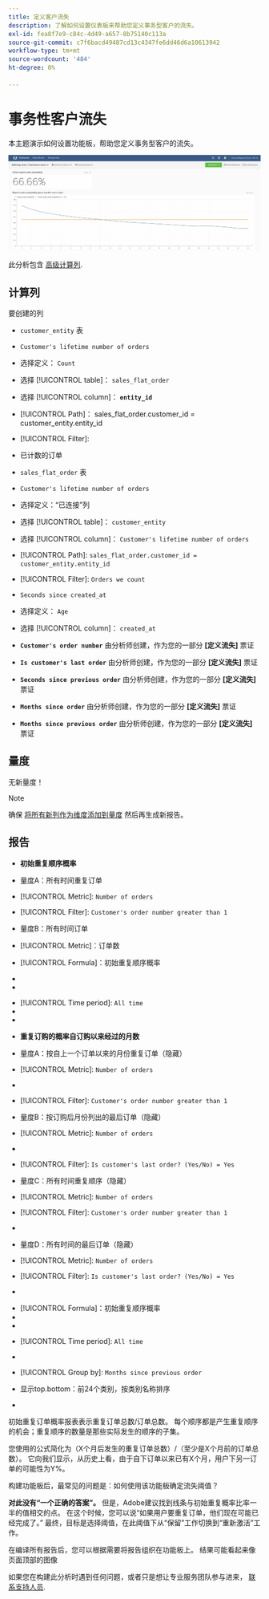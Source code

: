 ```yaml
---
title: 定义客户流失
description: 了解如何设置仪表板来帮助您定义事务型客户的流失。
exl-id: fea8f7e9-c84c-4d49-a657-8b75140c113a
source-git-commit: c7f6bacd49487cd13c4347fe6dd46d6a10613942
workflow-type: tm+mt
source-wordcount: '484'
ht-degree: 0%

---
```


# 事务性客户流失

本主题演示如何设置功能板，帮助您定义事务型客户的流失。

![](../../assets/churn-deashboard.png)

此分析包含 [高级计算列](../data-warehouse-mgr/adv-calc-columns.md).

## 计算列

要创建的列

* `customer_entity` 表
* `Customer's lifetime number of orders`
* 选择定义： `Count`
* 选择 [!UICONTROL table]： `sales_flat_order`
* 选择 [!UICONTROL column]： **`entity_id`**
* [!UICONTROL Path]： sales_flat_order.customer_id = customer_entity.entity_id
* [!UICONTROL Filter]:
* 已计数的订单

* `sales_flat_order` 表
* `Customer's lifetime number of orders`
* 选择定义：“已连接”列
* 选择 [!UICONTROL table]： `customer_entity`
* 选择 [!UICONTROL column]： `Customer's lifetime number of orders`
* [!UICONTROL Path]: `sales_flat_order.customer_id = customer_entity.entity_id`
* [!UICONTROL Filter]: `Orders we count`

* `Seconds since created_at`
* 选择定义： `Age`
* 选择 [!UICONTROL column]： `created_at`

* **`Customer's order number`** 由分析师创建，作为您的一部分 **[定义流失]** 票证
* **`Is customer's last order`** 由分析师创建，作为您的一部分 **[定义流失]** 票证
* **`Seconds since previous order`** 由分析师创建，作为您的一部分 **[定义流失]** 票证
* **`Months since order`** 由分析师创建，作为您的一部分 **[定义流失]** 票证
* **`Months since previous order`** 由分析师创建，作为您的一部分 **[定义流失]** 票证

## 量度

无新量度！

>[!NOTE]
>
>确保 [将所有新列作为维度添加到量度](../data-warehouse-mgr/manage-data-dimensions-metrics.md) 然后再生成新报告。

## 报告

* **初始重复顺序概率**
* 量度A：所有时间重复订单
* [!UICONTROL Metric]: `Number of orders`
* [!UICONTROL Filter]: `Customer's order number greater than 1`

* 量度B：所有时间订单
* [!UICONTROL Metric]：订单数

* [!UICONTROL Formula]：初始重复顺序概率
* 
   [！UICONTROL公式]: `A/B`
* 

   [!UICONTROL Format]: `Percent`

* [!UICONTROL Time period]: `All time`
* 
   [!UICONTROL Interval]: `None`
* 

   [!UICONTROL Chart type]: `Scalar`

* **重复订购的概率自订购以来经过的月数**
* 量度A：按自上一个订单以来的月份重复订单（隐藏）
* [!UICONTROL Metric]: `Number of orders`
* 
   [!UICONTROL Perspective]: `Cumulative`
* [!UICONTROL Filter]: `Customer's order number greater than 1`

* 量度B：按订购后月份列出的最后订单（隐藏）
* [!UICONTROL Metric]: `Number of orders`
* 
   [!UICONTROL Perspective]: `Cumulative`
* [!UICONTROL Filter]: `Is customer's last order? (Yes/No) = Yes`

* 量度C：所有时间重复顺序（隐藏）
* [!UICONTROL Metric]: `Number of orders`
* [!UICONTROL Filter]: `Customer's order number greater than 1`

* 

   [！UICONTROL分组依据]: `Independent`

* 量度D：所有时间的最后订单（隐藏）
* [!UICONTROL Metric]: `Number of orders`
* [!UICONTROL Filter]: `Is customer's last order? (Yes/No) = Yes`

* 

   [！UICONTROL分组依据]: `Independent`

* [!UICONTROL Formula]：初始重复顺序概率
* 
   [！UICONTROL公式]: `(C-A)/(C+D-A-B)`
* 

   [!UICONTROL Format]: `Percent`

* [!UICONTROL Time period]: `All time`
* 
   [!UICONTROL Interval]: `None`
* [!UICONTROL Group by]: `Months since previous order`
* 显示top.bottom：前24个类别，按类别名称排序

* 

   [!UICONTROL Chart type]: `Line`

初始重复订单概率报表表示重复订单总数/订单总数。 每个顺序都是产生重复顺序的机会；重复顺序的数量是那些实际发生的顺序的子集。

您使用的公式简化为（X个月后发生的重复订单总数）/（至少是X个月前的订单总数）。 它向我们显示，从历史上看，由于自下订单以来已有X个月，用户下另一订单的可能性为Y%。

构建功能板后，最常见的问题是：如何使用该功能板确定流失阈值？

**对此没有“一个正确的答案”。** 但是，Adobe建议找到线条与初始重复概率比率一半的值相交的点。 在这个时候，您可以说“如果用户要重复订单，他们现在可能已经完成了。” 最终，目标是选择阈值，在此阈值下从“保留”工作切换到“重新激活”工作。

在编译所有报告后，您可以根据需要将报告组织在功能板上。 结果可能看起来像页面顶部的图像

如果您在构建此分析时遇到任何问题，或者只是想让专业服务团队参与进来， [联系支持人员](https://experienceleague.adobe.com/docs/commerce-knowledge-base/kb/troubleshooting/miscellaneous/mbi-service-policies.html).
